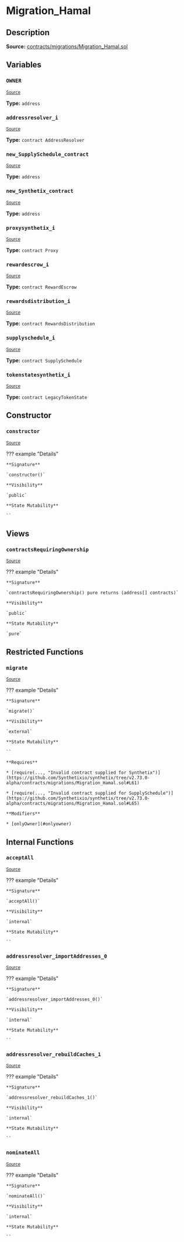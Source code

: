 # Migration_Hamal

## Description

**Source:** [contracts/migrations/Migration_Hamal.sol](https://github.com/Synthetixio/synthetix/tree/v2.73.0-alpha/contracts/migrations/Migration_Hamal.sol)

## Variables

### `OWNER`

<sub>[Source](https://github.com/Synthetixio/synthetix/tree/v2.73.0-alpha/contracts/migrations/Migration_Hamal.sol#L19)</sub>

**Type:** `address`

### `addressresolver_i`

<sub>[Source](https://github.com/Synthetixio/synthetix/tree/v2.73.0-alpha/contracts/migrations/Migration_Hamal.sol#L26)</sub>

**Type:** `contract AddressResolver`

### `new_SupplySchedule_contract`

<sub>[Source](https://github.com/Synthetixio/synthetix/tree/v2.73.0-alpha/contracts/migrations/Migration_Hamal.sol#L46)</sub>

**Type:** `address`

### `new_Synthetix_contract`

<sub>[Source](https://github.com/Synthetixio/synthetix/tree/v2.73.0-alpha/contracts/migrations/Migration_Hamal.sol#L44)</sub>

**Type:** `address`

### `proxysynthetix_i`

<sub>[Source](https://github.com/Synthetixio/synthetix/tree/v2.73.0-alpha/contracts/migrations/Migration_Hamal.sol#L28)</sub>

**Type:** `contract Proxy`

### `rewardescrow_i`

<sub>[Source](https://github.com/Synthetixio/synthetix/tree/v2.73.0-alpha/contracts/migrations/Migration_Hamal.sol#L32)</sub>

**Type:** `contract RewardEscrow`

### `rewardsdistribution_i`

<sub>[Source](https://github.com/Synthetixio/synthetix/tree/v2.73.0-alpha/contracts/migrations/Migration_Hamal.sol#L36)</sub>

**Type:** `contract RewardsDistribution`

### `supplyschedule_i`

<sub>[Source](https://github.com/Synthetixio/synthetix/tree/v2.73.0-alpha/contracts/migrations/Migration_Hamal.sol#L34)</sub>

**Type:** `contract SupplySchedule`

### `tokenstatesynthetix_i`

<sub>[Source](https://github.com/Synthetixio/synthetix/tree/v2.73.0-alpha/contracts/migrations/Migration_Hamal.sol#L30)</sub>

**Type:** `contract LegacyTokenState`

## Constructor

### `constructor`

<sub>[Source](https://github.com/Synthetixio/synthetix/tree/v2.73.0-alpha/contracts/migrations/Migration_Hamal.sol#L48)</sub>

??? example "Details"

    **Signature**

    `constructor()`

    **Visibility**

    `public`

    **State Mutability**

    ``

## Views

### `contractsRequiringOwnership`

<sub>[Source](https://github.com/Synthetixio/synthetix/tree/v2.73.0-alpha/contracts/migrations/Migration_Hamal.sol#L50)</sub>

??? example "Details"

    **Signature**

    `contractsRequiringOwnership() pure returns (address[] contracts)`

    **Visibility**

    `public`

    **State Mutability**

    `pure`

## Restricted Functions

### `migrate`

<sub>[Source](https://github.com/Synthetixio/synthetix/tree/v2.73.0-alpha/contracts/migrations/Migration_Hamal.sol#L60)</sub>

??? example "Details"

    **Signature**

    `migrate()`

    **Visibility**

    `external`

    **State Mutability**

    ``

    **Requires**

    * [require(..., "Invalid contract supplied for Synthetix")](https://github.com/Synthetixio/synthetix/tree/v2.73.0-alpha/contracts/migrations/Migration_Hamal.sol#L61)

    * [require(..., "Invalid contract supplied for SupplySchedule")](https://github.com/Synthetixio/synthetix/tree/v2.73.0-alpha/contracts/migrations/Migration_Hamal.sol#L65)

    **Modifiers**

    * [onlyOwner](#onlyowner)

## Internal Functions

### `acceptAll`

<sub>[Source](https://github.com/Synthetixio/synthetix/tree/v2.73.0-alpha/contracts/migrations/Migration_Hamal.sol#L93)</sub>

??? example "Details"

    **Signature**

    `acceptAll()`

    **Visibility**

    `internal`

    **State Mutability**

    ``

### `addressresolver_importAddresses_0`

<sub>[Source](https://github.com/Synthetixio/synthetix/tree/v2.73.0-alpha/contracts/migrations/Migration_Hamal.sol#L107)</sub>

??? example "Details"

    **Signature**

    `addressresolver_importAddresses_0()`

    **Visibility**

    `internal`

    **State Mutability**

    ``

### `addressresolver_rebuildCaches_1`

<sub>[Source](https://github.com/Synthetixio/synthetix/tree/v2.73.0-alpha/contracts/migrations/Migration_Hamal.sol#L120)</sub>

??? example "Details"

    **Signature**

    `addressresolver_rebuildCaches_1()`

    **Visibility**

    `internal`

    **State Mutability**

    ``

### `nominateAll`

<sub>[Source](https://github.com/Synthetixio/synthetix/tree/v2.73.0-alpha/contracts/migrations/Migration_Hamal.sol#L100)</sub>

??? example "Details"

    **Signature**

    `nominateAll()`

    **Visibility**

    `internal`

    **State Mutability**

    ``
